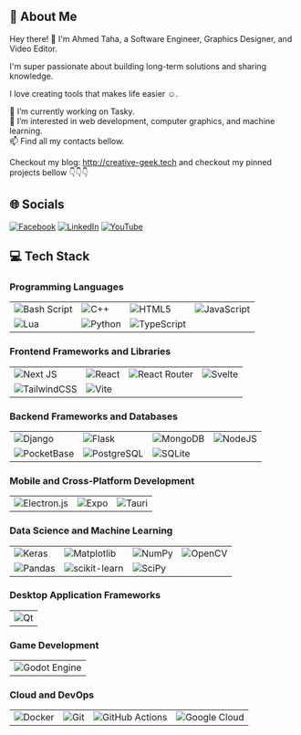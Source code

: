 ## 💫 About Me
Hey there! 👋 I'm Ahmed Taha, a Software Engineer, Graphics Designer, and Video Editor.  

I'm super passionate about building long-term solutions and sharing knowledge.  

I love creating tools that makes life easier ☺️.  

🔭 I’m currently working on Tasky.<br>👀 I’m interested in web development, computer graphics, and machine learning.<br>📫 Find all my contacts bellow.

Checkout my blog: http://creative-geek.tech
and checkout my pinned projects bellow 👇👇👇

## 🌐 Socials
[![Facebook](https://img.shields.io/badge/Facebook-%231877F2.svg?logo=Facebook&logoColor=white)](https://facebook.com/A7medTa8a) [![LinkedIn](https://img.shields.io/badge/LinkedIn-%230077B5.svg?logo=linkedin&logoColor=white)](https://linkedin.com/in/ahmed-taha-thecg) [![YouTube](https://img.shields.io/badge/YouTube-%23FF0000.svg?logo=YouTube&logoColor=white)](https://youtube.com/@UC6fwcVt0oir2p1Eywt8hJng) 

## 💻 Tech Stack

### Programming Languages
| | | | |
|---|---|---|---|
| ![Bash Script](https://img.shields.io/badge/bash_script-%23121011.svg?style=for-the-badge&logo=gnu-bash&logoColor=white) | ![C++](https://img.shields.io/badge/c++-%2300599C.svg?style=for-the-badge&logo=c%2B%2B&logoColor=white) | ![HTML5](https://img.shields.io/badge/html5-%23E34F26.svg?style=for-the-badge&logo=html5&logoColor=white) | ![JavaScript](https://img.shields.io/badge/javascript-%23323330.svg?style=for-the-badge&logo=javascript&logoColor=%23F7DF1E) |
| ![Lua](https://img.shields.io/badge/lua-%232C2D72.svg?style=for-the-badge&logo=lua&logoColor=white) | ![Python](https://img.shields.io/badge/python-3670A0?style=for-the-badge&logo=python&logoColor=ffdd54) | ![TypeScript](https://img.shields.io/badge/typescript-%23007ACC.svg?style=for-the-badge&logo=typescript&logoColor=white) | |

### Frontend Frameworks and Libraries
| | | | |
|---|---|---|---|
| ![Next JS](https://img.shields.io/badge/Next-black?style=for-the-badge&logo=next.js&logoColor=white) | ![React](https://img.shields.io/badge/react-%2320232a.svg?style=for-the-badge&logo=react&logoColor=%2361DAFB) | ![React Router](https://img.shields.io/badge/React_Router-CA4245?style=for-the-badge&logo=react-router&logoColor=white) | ![Svelte](https://img.shields.io/badge/svelte-%23f1413d.svg?style=for-the-badge&logo=svelte&logoColor=white) |
| ![TailwindCSS](https://img.shields.io/badge/tailwindcss-%2338B2AC.svg?style=for-the-badge&logo=tailwind-css&logoColor=white) | ![Vite](https://img.shields.io/badge/vite-%23646CFF.svg?style=for-the-badge&logo=vite&logoColor=white) | | |

### Backend Frameworks and Databases
| | | | |
|---|---|---|---|
| ![Django](https://img.shields.io/badge/django-%23092E20.svg?style=for-the-badge&logo=django&logoColor=white) | ![Flask](https://img.shields.io/badge/flask-%23000.svg?style=for-the-badge&logo=flask&logoColor=white) | ![MongoDB](https://img.shields.io/badge/MongoDB-%234ea94b.svg?style=for-the-badge&logo=mongodb&logoColor=white) | ![NodeJS](https://img.shields.io/badge/node.js-6DA55F?style=for-the-badge&logo=node.js&logoColor=white) |
| ![PocketBase](https://img.shields.io/badge/pocketbase-%23b8dbe4.svg?style=for-the-badge&logo=Pocketbase&logoColor=black) | ![PostgreSQL](https://img.shields.io/badge/postgresql-%23336791.svg?style=for-the-badge&logo=postgresql&logoColor=white) | ![SQLite](https://img.shields.io/badge/sqlite-%2307405e.svg?style=for-the-badge&logo=sqlite&logoColor=white) | |

### Mobile and Cross-Platform Development
| | | |
|---|---|---|
| ![Electron.js](https://img.shields.io/badge/Electron-191970?style=for-the-badge&logo=Electron&logoColor=white) | ![Expo](https://img.shields.io/badge/expo-1C1E24?style=for-the-badge&logo=expo&logoColor=#D04A37) | ![Tauri](https://img.shields.io/badge/tauri-%2324C8DB.svg?style=for-the-badge&logo=tauri&logoColor=%23FFFFFF) |

### Data Science and Machine Learning
| | | | |
|---|---|---|---|
| ![Keras](https://img.shields.io/badge/Keras-%23D00000.svg?style=for-the-badge&logo=Keras&logoColor=white) | ![Matplotlib](https://img.shields.io/badge/Matplotlib-%23ffffff.svg?style=for-the-badge&logo=Matplotlib&logoColor=black) | ![NumPy](https://img.shields.io/badge/numpy-%23013243.svg?style=for-the-badge&logo=numpy&logoColor=white) | ![OpenCV](https://img.shields.io/badge/opencv-%23white.svg?style=for-the-badge&logo=opencv&logoColor=white) |
| ![Pandas](https://img.shields.io/badge/pandas-%23150458.svg?style=for-the-badge&logo=pandas&logoColor=white) | ![scikit-learn](https://img.shields.io/badge/scikit--learn-%23F7931E.svg?style=for-the-badge&logo=scikit-learn&logoColor=white) | ![SciPy](https://img.shields.io/badge/SciPy-%230C55A5.svg?style=for-the-badge&logo=scipy&logoColor=%white) | |

### Desktop Application Frameworks
| |
|---|
| ![Qt](https://img.shields.io/badge/Qt-%23217346.svg?style=for-the-badge&logo=Qt&logoColor=white) |

### Game Development
| |
|---|
| ![Godot Engine](https://img.shields.io/badge/GODOT-%23FFFFFF.svg?style=for-the-badge&logo=godot-engine) |

### Cloud and DevOps
| | | | |
|---|---|---|---|
| ![Docker](https://img.shields.io/badge/docker-%230db7ed.svg?style=for-the-badge&logo=docker&logoColor=white) | ![Git](https://img.shields.io/badge/git-%23F05033.svg?style=for-the-badge&logo=git&logoColor=white) | ![GitHub Actions](https://img.shields.io/badge/github%20actions-%232671E5.svg?style=for-the-badge&logo=githubactions&logoColor=white) | ![Google Cloud](https://img.shields.io/badge/GoogleCloud-%234285F4.svg?style=for-the-badge&logo=google-cloud&logoColor=white) |
